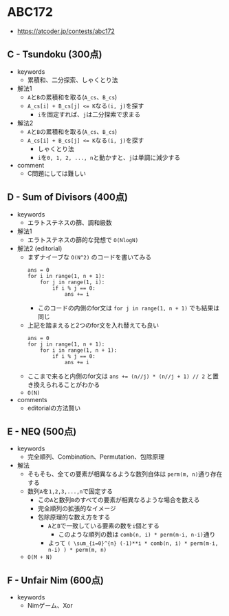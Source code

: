 # ABC172
* https://atcoder.jp/contests/abc172


## C - Tsundoku (300点)
* keywords
  - 累積和、二分探索、しゃくとり法
* 解法1
  - `A`と`B`の累積和を取る(`A_cs`、`B_cs`)
  - `A_cs[i] + B_cs[j] <= K`なる`(i, j)`を探す
    - `i`を固定すれば、`j`は二分探索で求まる
* 解法2
  - `A`と`B`の累積和を取る(`A_cs`、`B_cs`)
  - `A_cs[i] + B_cs[j] <= K`なる`(i, j)`を探す
    - しゃくとり法
    - `i`を`0, 1, 2, ..., n`と動かすと、`j`は単調に減少する
* comment
  - C問題にしては難しい


## D - Sum of Divisors (400点)
* keywords
  - エラトステネスの篩、調和級数
* 解法1
  - エラトステネスの篩的な発想で `O(NlogN)`
* 解法2 (editorial)
  - まずナイーブな `O(N^2)` のコードを書いてみる
    ```
    ans = 0
    for i in range(1, n + 1):
        for j in range(1, i):
            if i % j == 0:
                ans += i
    ```
    - このコードの内側のfor文は `for j in range(1, n + 1)` でも結果は同じ
  - 上記を踏まえると2つのfor文を入れ替えても良い
    ```
    ans = 0
    for j in range(1, n + 1):
        for i in range(1, n + 1):
            if i % j == 0:
                ans += i
    ```
  - ここまで来ると内側のfor文は `ans += (n//j) * (n//j + 1) // 2` と置き換えられることがわかる
  - `O(N)`
* comments
  - editorialの方法賢い


## E - NEQ (500点)
* keywords
  - 完全順列、Combination、Permutation、包除原理
* 解法
  - そもそも、全ての要素が相異なるような数列自体は `perm(m, n)`通り存在する
  - 数列`A`を`1,2,3,...,n`で固定する
    - この`A`と数列`B`のすべての要素が相異なるような場合を数える
    - 完全順列の拡張的なイメージ
    - 包除原理的な数え方をする
      - `A`と`B`で一致している要素の数を`i`個とする
        - このような順列の数は `comb(n, i) * perm(m-i, n-i)`通り
      - よって `( \sum_{i=0}^{n} (-1)**i * comb(n, i) * perm(m-i, n-i) ) * perm(m, n)`
  - `O(M + N)`


## F - Unfair Nim (600点)
* keywords
  - Nimゲーム、Xor
